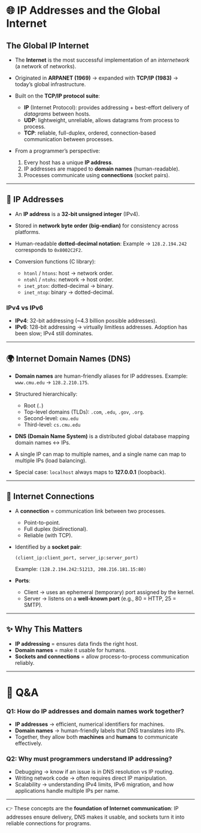 # 🌐 IP Addresses and the Global Internet

## The Global IP Internet

* The **Internet** is the most successful implementation of an *internetwork* (a network of networks).
* Originated in **ARPANET (1969)** → expanded with **TCP/IP (1983)** → today’s global infrastructure.
* Built on the **TCP/IP protocol suite**:

  * **IP** (Internet Protocol): provides addressing + best-effort delivery of *datagrams* between hosts.
  * **UDP**: lightweight, unreliable, allows datagrams from process to process.
  * **TCP**: reliable, full-duplex, ordered, connection-based communication between processes.
* From a programmer’s perspective:

  1. Every host has a unique **IP address**.
  2. IP addresses are mapped to **domain names** (human-readable).
  3. Processes communicate using **connections** (socket pairs).

---

## 🔢 IP Addresses

* An **IP address** is a **32-bit unsigned integer** (IPv4).
* Stored in **network byte order (big-endian)** for consistency across platforms.
* Human-readable **dotted-decimal notation**:
  Example → `128.2.194.242` corresponds to `0x8002C2F2`.
* Conversion functions (C library):

  * `htonl` / `htons`: host → network order.
  * `ntohl` / `ntohs`: network → host order.
  * `inet_pton`: dotted-decimal → binary.
  * `inet_ntop`: binary → dotted-decimal.

### IPv4 vs IPv6

* **IPv4**: 32-bit addressing (\~4.3 billion possible addresses).
* **IPv6**: 128-bit addressing → virtually limitless addresses. Adoption has been slow; IPv4 still dominates.

---

## 🌍 Internet Domain Names (DNS)

* **Domain names** are human-friendly aliases for IP addresses.
  Example: `www.cmu.edu` → `128.2.210.175`.
* Structured hierarchically:

  * Root (`.`)
  * Top-level domains (TLDs): `.com`, `.edu`, `.gov`, `.org`.
  * Second-level: `cmu.edu`
  * Third-level: `cs.cmu.edu`
* **DNS (Domain Name System)** is a distributed global database mapping domain names ↔ IPs.
* A single IP can map to multiple names, and a single name can map to multiple IPs (load balancing).
* Special case: `localhost` always maps to **127.0.0.1** (loopback).

---

## 🔗 Internet Connections

* A **connection** = communication link between two processes.

  * Point-to-point.
  * Full duplex (bidirectional).
  * Reliable (with TCP).
* Identified by a **socket pair**:

  ```
  (client_ip:client_port, server_ip:server_port)
  ```

  Example: `(128.2.194.242:51213, 208.216.181.15:80)`
* **Ports**:

  * Client → uses an ephemeral (temporary) port assigned by the kernel.
  * Server → listens on a **well-known port** (e.g., 80 = HTTP, 25 = SMTP).

---

## ✨ Why This Matters

* **IP addressing** = ensures data finds the right host.
* **Domain names** = make it usable for humans.
* **Sockets and connections** = allow process-to-process communication reliably.

---

# 🔑 Q\&A

### Q1: How do IP addresses and domain names work together?

* **IP addresses** → efficient, numerical identifiers for machines.
* **Domain names** → human-friendly labels that DNS translates into IPs.
* Together, they allow both **machines** and **humans** to communicate effectively.

### Q2: Why must programmers understand IP addressing?

* Debugging → know if an issue is in DNS resolution vs IP routing.
* Writing network code → often requires direct IP manipulation.
* Scalability → understanding IPv4 limits, IPv6 migration, and how applications handle multiple IPs per name.

---

👉 These concepts are the **foundation of Internet communication**: IP addresses ensure delivery, DNS makes it usable, and sockets turn it into reliable connections for programs.